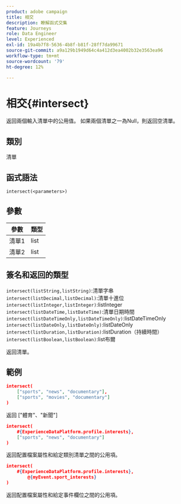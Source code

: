 ```yaml
---
product: adobe campaign
title: 相交
description: 瞭解函式交集
feature: Journeys
role: Data Engineer
level: Experienced
exl-id: 19a4b7f8-5636-4b8f-b81f-28ff7da99671
source-git-commit: a9a129b1949d64c4a412d3ea4002b32e3563ea96
workflow-type: tm+mt
source-wordcount: '79'
ht-degree: 12%

---
```


# 相交{#intersect}

返回兩個輸入清單中的公用值。 如果兩個清單之一為Null，則返回空清單。

## 類別

清單

## 函式語法

`intersect(<parameters>)`

## 參數

| 參數 | 類型 |
|-----------|------------------|
| 清單1 | list |
| 清單2 | list |

## 簽名和返回的類型

`intersect(listString,listString)`:清單字串
`intersect(listDecimal,listDecimal)`:清單十進位
`intersect(listInteger,listInteger)`:listInteger
`intersect(listDateTime,listDateTime)`:清單日期時間
`intersect(listDateTimeOnly,listDateTimeOnly)`:listDateTimeOnly
`intersect(listDateOnly,listDateOnly)`:listDateOnly
`intersect(listDuration,listDuration)`:listDuration（持續時間）
`intersect(listBoolean,listBoolean)`:list布爾

返回清單。

## 範例

```json
intersect(
    ["sports", "news", "documentary"],
    ["sports", "movies", "documentary"]
)
```

返回 [&quot;體育&quot;、&quot;新聞&quot;]

```json
intersect(
    #{ExperienceDataPlatform.profile.interests},
    ["sports", "news", "documentary"]
)
```

返回配置檔案屬性和給定類別清單之間的公用項。

```json
intersect(
    #{ExperienceDataPlatform.profile.interests},
        @{myEvent.sport_interests}
)
```

返回配置檔案屬性和給定事件欄位之間的公用項。

